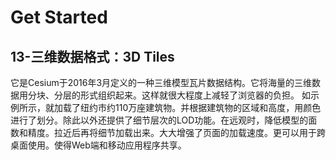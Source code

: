 # Get Started

## 13-三维数据格式：3D Tiles
它是Cesium于2016年3月定义的一种三维模型瓦片数据结构。它将海量的三维数据用分块、分层的形式组织起来。这样就很大程度上减轻了浏览器的负担。
如示例所示，就加载了纽约市约110万座建筑物。并根据建筑物的区域和高度，用颜色进行了划分。除此以外还提供了细节层次的LOD功能。在远观时，降低模型的面数和精度。拉近后再将细节加载出来。大大增强了页面的加载速度。更可以用于跨桌面使用。使得Web端和移动应用程序共享。
